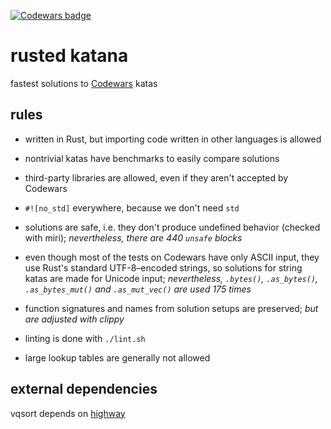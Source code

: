 [![Codewars badge](https://www.codewars.com/users/lincot/badges/large)](https://www.codewars.com/users/lincot)

# rusted katana

fastest solutions to [Codewars](https://www.codewars.com/r/HLmVMg) katas

## rules

- written in Rust, but importing code written in other languages is allowed

- nontrivial katas have benchmarks to easily compare solutions

- third-party libraries are allowed, even if they aren't accepted by Codewars

- `#![no_std]` everywhere, because we don't need `std`

- solutions are safe, i.e. they don't produce undefined behavior
(checked with miri); *nevertheless, there are 440 `unsafe` blocks*

- even though most of the tests on Codewars have only ASCII input,
they use Rust's standard UTF-8–encoded strings,
so solutions for string katas are made for Unicode input;
*nevertheless,
`.bytes()`, `.as_bytes()`, `.as_bytes_mut()` and `.as_mut_vec()` are used 175 times*

- function signatures and names from solution setups are preserved;
*but are adjusted with clippy*

- linting is done with `./lint.sh`

- large lookup tables are generally not allowed

## external dependencies

vqsort depends on [highway](https://github.com/google/highway)
